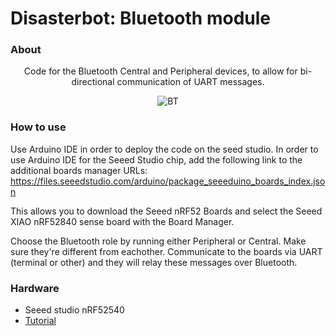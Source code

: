# Disasterbot: Bluetooth module

### About

<div align="center">

Code for the Bluetooth Central and Peripheral devices, to allow for bi-directional communication of UART messages.

![BT](https://github.com/PJLys/Disasterbot/assets/67599688/1cedc0a9-75b4-4592-98c3-7cd3b1aae40b)

</div>

### How to use

Use Arduino IDE in order to deploy the code on the seed studio. In order to use Arduino IDE for the Seeed Studio chip, add the following link to the additional
boards manager URLs: https://files.seeedstudio.com/arduino/package_seeeduino_boards_index.json

This allows you to download the Seeed nRF52 Boards and select the Seeed XIAO nRF52840 sense board with the Board Manager.

Choose the Bluetooth role by running either Peripheral or Central. Make sure they're different from eachother. Communicate to the boards via UART (terminal or other) and they will relay these messages over Bluetooth.

### Hardware

- Seeed studio nRF52540
- [Tutorial](https://wiki.seeedstudio.com/XIAO_BLE/)
